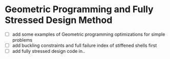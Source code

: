 # Geometric Programming and Fully Stressed Design Method

- [ ] add some examples of Geometric programming optimizations for simple problems
- [ ] add buckling constraints and full failure index of stiffened shells first
- [ ] add fully stressed design code in..